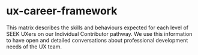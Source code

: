 # ux-career-framework
This matrix describes the skills and behaviours expected for each level of SEEK UXers on our Individual Contributor pathway. We use this information to have open and detailed conversations about professional development needs of the UX team.
